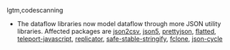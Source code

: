 lgtm,codescanning
* The dataflow libraries now model dataflow through more JSON utility libraries.
  Affected packages are
    [json2csv](https://npmjs.com/package/json2csv),
    [json5](https://npmjs.com/package/json5),
    [prettyjson](https://npmjs.com/package/prettyjson),
    [flatted](https://npmjs.com/package/flatted),
    [teleport-javascript](https://npmjs.com/package/teleport-javascript),
    [replicator](https://npmjs.com/package/replicator),
    [safe-stable-stringify](https://npmjs.com/package/safe-stable-stringify),
    [fclone](https://npmjs.com/package/fclone),
    [json-cycle](https://npmjs.com/package/json-cycle)

